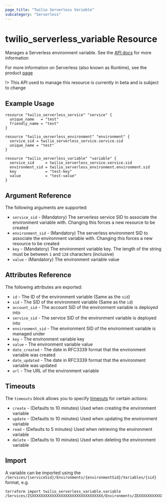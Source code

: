 ```yaml
---
page_title: "Twilio Serverless Variable"
subcategory: "Serverless"
---
```


# twilio_serverless_variable Resource

Manages a Serverless environment variable. See the [API docs](https://www.twilio.com/docs/runtime/functions-assets-api/api/variable) for more information

For more information on Serverless (also known as Runtime), see the product [page](https://www.twilio.com/runtime)

!> This API used to manage this resource is currently in beta and is subject to change

## Example Usage

```hcl
resource "twilio_serverless_service" "service" {
  unique_name   = "test"
  friendly_name = "test"
}

resource "twilio_serverless_environment" "environment" {
  service_sid = twilio_serverless_service.service.sid
  unique_name = "test"
}

resource "twilio_serverless_variable" "variable" {
  service_sid     = twilio_serverless_service.service.sid
  environment_sid = twilio_serverless_environment.environment.sid
  key             = "test-key"
  value           = "test-value"
}
```

## Argument Reference

The following arguments are supported:

- `service_sid` - (Mandatory) The serverless service SID to associate the environment variable with. Changing this forces a new resource to be created
- `environment_sid` - (Mandatory) The serverless environment SID to associate the environment variable with. Changing this forces a new resource to be created
- `key` - (Mandatory) The environment variable key. The length of the string must be between `1` and `128` characters (inclusive)
- `value` - (Mandatory) The environment variable value

## Attributes Reference

The following attributes are exported:

- `id` - The ID of the environment variable (Same as the `sid`)
- `sid` - The SID of the environment variable (Same as the `id`)
- `account_sid` - The account SID of the environment variable is deployed into
- `service_sid` - The service SID of the environment variable is deployed into
- `environment_sid` - The environment SID of the environment variable is managed under
- `key` - The environment variable key
- `value` - The environment variable value
- `date_created` - The date in RFC3339 format that the environment variable was created
- `date_updated` - The date in RFC3339 format that the environment variable was updated
- `url` - The URL of the environment variable

## Timeouts

The `timeouts` block allows you to specify [timeouts](https://www.terraform.io/docs/configuration/resources.html#timeouts) for certain actions:

- `create` - (Defaults to 10 minutes) Used when creating the environment variable
- `update` - (Defaults to 10 minutes) Used when updating the environment variable
- `read` - (Defaults to 5 minutes) Used when retrieving the environment variable
- `delete` - (Defaults to 10 minutes) Used when deleting the environment variable

## Import

A variable can be imported using the `/Services/{serviceSid}/Environments/{environmentSid}/Variables/{sid}` format, e.g.

```shell
terraform import twilio_serverless_variable.variable /Services/ZSXXXXXXXXXXXXXXXXXXXXXXXXXXXXXXXX/Environments/ZEXXXXXXXXXXXXXXXXXXXXXXXXXXXXXXXX/Variables/ZVXXXXXXXXXXXXXXXXXXXXXXXXXXXXXXXX
```
